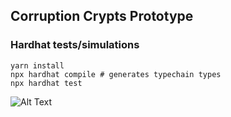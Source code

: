 ## Corruption Crypts Prototype

### Hardhat tests/simulations
```
yarn install
npx hardhat compile # generates typechain types
npx hardhat test
```

![Alt Text](https://github.com/peitalin/corrcrypts/corrcrypts2.gif)





